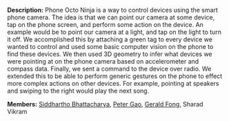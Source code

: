 **Description:** Phone Octo Ninja is a way to control devices using the smart phone camera. The idea is that we can point our camera at some device, tap on the phone screen, and perform some action on the device. An example would be to point our camera at a light, and tap on the light to turn it off. We accomplished this by attaching a green tag to every device we wanted to control and used some basic computer vision on the phone to find these devices. We then used 3D geometry to infer what devices we were pointing at on the phone camera based on accelerometer and compass data. Finally, we sent a command to the device over radio. We extended this to be able to perform generic gestures on the phone to effect more complex actions on other devices. For example, pointing at speakers and swiping to the right would play the next song.

**Members:** [Siddhartho Bhattacharya](http://www.github.com/ohtrahddis), [Peter Gao](http://www.github.com/pgao), [Gerald Fong](http://geraldfong.com/), Sharad Vikram

